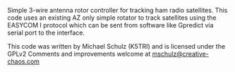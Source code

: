 Simple 3-wire antenna rotor controller for tracking ham radio satellites. 
This code uses an existing AZ only simple rotator to track satellites using the EASYCOM I 
protocol which can be sent from software like Gpredict via serial port to the interface.

This code was written by Michael Schulz (K5TRI) and is licensed under the GPLv2
Comments and improvements welcome at mschulz@creative-chaos.com
